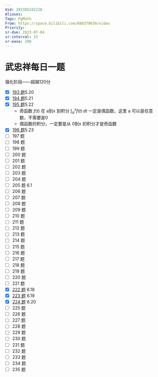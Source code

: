```yaml
---
Uid: 202305242228
Aliases: 
Tags: PgMath
From: https://space.bilibili.com/688379639/video
Priority: 
sr-due: 2023-07-04
sr-interval: 15
sr-ease: 290
---
```

# 武忠祥每日一题

强化阶段——超越120分
- [x] [193 题](https://www.bilibili.com/video/BV16X4y117Ap/?spm_id_from=333.999.0.0&vd_source=87dfd9b43712abc331544c4820fa4a87)5.20
- [x] [194 题](https://www.bilibili.com/video/BV1Ea4y1u77n/?spm_id_from=autoNext&vd_source=87dfd9b43712abc331544c4820fa4a87)5.21
- [x] [195 题](https://b23.tv/t0DklqV)5.22
	- 奇函数 $f(t)$ 在 a到x 到积分 $\int_{a}^{x} f(t) \, dt$ 一定是偶函数，这里 a 可以是任意数，不需要是0
	- 偶函数的积分，一定要是从 0到x 的积分才是奇函数
- [x] [196 题](https://www.bilibili.com/video/BV1pu411x7KU)5.23
- [ ] 197 题
- [ ] 198 题
- [ ] 199 题
- [ ] 200 题
- [ ] 201 题
- [ ] 202 题
- [ ] 203 题
- [ ] 204 题
- [ ] 205 题 6.1
- [ ] 206 题
- [ ] 207 题
- [ ] 208 题
- [ ] 209 题
- [ ] 210 题
- [ ] 211 题
- [ ] 212 题
- [ ] 213 题
- [ ] 214 题
- [ ] 215 题
- [ ] 216 题
- [ ] 217 题
- [ ] 218 题
- [ ] 219 题
- [ ] 220 题
- [ ] 221 题
- [x] [222 题](https://b23.tv/9eNUuBF>) 6.18
- [x] [223 题](<【强化 -223题 | 这道题信息量比较大，同学们要好好体会 武忠祥老师每日一题-哔哩哔哩】 https://b23.tv/AcJKRb5>) 6.19
- [x] [224 题](https://www.bilibili.com/video/BV1wc411g7qN) 6.20
- [ ] 225 题
- [ ] 226 题
- [ ] 227 题
- [ ] 228 题
- [ ] 229 题
- [ ] 230 题
- [ ] 231 题
- [ ] 232 题
- [ ] 233 题
- [ ] 234 题
- [ ] 235 题
